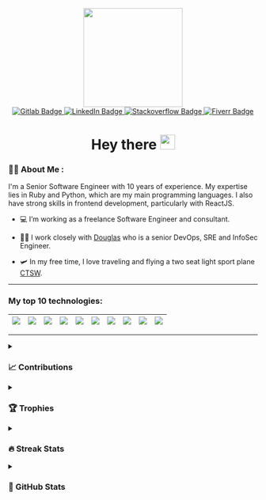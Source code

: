 <div id="header" align="center">
  <img src="https://cdna.artstation.com/p/assets/images/images/042/631/286/original/bryan-rodriguez-belchibia-1-rightspeed.gif?1635037562" height="200"/>
  <div id="badges">
    <a href="https://gitlab.com/hanmaslah" target="_blank">
      <img src="https://img.shields.io/badge/Gitlab-orange?style=for-the-badge&logo=gitlab&logoColor=white" alt="Gitlab Badge"/>
    </a>
    <a href="https://www.linkedin.com/in/hannah-masila-8612b597" target="_blank">
      <img src="https://img.shields.io/badge/LinkedIn-blue?style=for-the-badge&logo=linkedin&logoColor=white" alt="LinkedIn Badge"/>
    </a>
    <a href="https://stackoverflow.com/users/5256509/hanmaslah" target="_blank">
      <img src="https://img.shields.io/badge/Stackoverflow-red?style=for-the-badge&logo=stackoverflow&logoColor=white" alt="Stackoverflow Badge"/>
    </a>
    <a href="https://www.fiverr.com/hanmaslah" target="_blank">
      <img src="https://img.shields.io/badge/Fiverr-jungle?style=for-the-badge&logo=fiverr&logoColor=white" alt="Fiverr Badge"/>
    </a>
    
  </div>
  <h1>
    Hey there
    <img src="https://media.giphy.com/media/hvRJCLFzcasrR4ia7z/giphy.gif" width="30px"/>
  </h1>
</div>

<!-- <p align="left"> <img src="https://komarev.com/ghpvc/?username=hmasila&label=Profile%20views&color=0e75b6&style=flat" alt="hmasila" /> </p> -->

### :woman_technologist: About Me :

I'm a Senior Software Engineer with 10 years of experience. My expertise lies in Ruby and Python, which are my main programming languages. I also have strong skills in frontend development, particularly with ReactJS.

- :computer: I’m working as a freelance Software Engineer and consultant.

- :man_technologist: I work closely with [Douglas](https://github.com/forhire) who is a senior DevOps, SRE and InfoSec Engineer.

- :small_airplane: In my free time, I love traveling and flying a two seat light sport plane [CTSW](https://www.youtube.com/@crosscountrypilot).

<!-- - :mailbox: How to reach me: [![Linkedin Badge](https://img.shields.io/badge/-linkedin-blue?style=flat&logo=Linkedin&logoColor=white)](https://www.linkedin.com/in/hannah-masila-8612b597) 

---

<p align="left"> <a href="https://github.com/ryo-ma/github-profile-trophy"><img src="https://github-profile-trophy.vercel.app/?username=hmasila" alt="hmasila" /></a> </p> -->

---

### My top 10 technologies:

|![](https://img.shields.io/badge/-Ruby-red?logo=ruby&style=flat)|![](https://img.shields.io/badge/-Python-blue?logo=python&style=flat&logoColor=yellow)|![](https://img.shields.io/badge/-React-black?logo=react&style=flat)|![](https://img.shields.io/badge/-Postgres-9cf?logo=postgresql&style=flat)|![](https://img.shields.io/badge/-Docker-black?logo=docker&style=flat)|![](https://img.shields.io/badge/-Git-white?logo=git&style=flat)| ![](https://img.shields.io/badge/-DigitalOcean-9cf?logo=digitalocean&style=flat)|![](https://img.shields.io/badge/-Postman-beige?logo=postman&style=flat)|![](https://img.shields.io/badge/-AWS-black?logo=amazon&style=flat)|![](https://img.shields.io/badge/-Heroku-purple?logo=heroku&style=flat)|
|---|---|---|---|---|---|---|---|---|---|

---

<details>
  <summary><h3> 📈 Contributions </h3></summary>
  <a href="https://github.com/hmasila/hmasila">
    <img align="center" src="https://github-readme-activity-graph.vercel.app/graph?username=hmasila&bg_color=13010b&color=fafafa&line=ea8410&point=fafafa&area=true&hide_border=true"/>
  </a>
</details>
<details>
  <summary><h3> 🏆 Trophies </h3></summary>
  <p align="center">
    <a href="https://github.com/hmasila/hmasila">
      <img src="https://github-profile-trophy.vercel.app/?username=hmasila&theme=flat&title=Stars,Followers,Commit,MultiLanguage&margin-w=5&row=2&column=4" alt="Hannah's GitHub Stats"/>
    </a>
  </p>
</details>

<details>
  <summary><h3> 🔥 Streak Stats </h3></summary>
  <p align="center">
    <a href="https://github.com/hmasila/hmasila">
      <img align="center" src="https://streak-stats.demolab.com/?user=hmasila&hide_border=true" alt="Hannah's GitHub Stats" />
    </a>
  </p>
</details>

<details>
  <summary><h3> 🥇 GitHub Stats </h3></summary>
  <p align="center">
    <a href="https://github.com/hmasila/hmasila">
      <img align="center" src="https://github-readme-stats-eta-bay-50.vercel.app/api/top-langs/?username=hmasila&theme=vision-friendly-dark&hide=java,html,tex&langs_count=3" alt="Hannah's GitHub Stats"/>
    </a>
    <a href="https://github.com/hmasila/hmasila">
      <img align="center" src="https://github-readme-stats-eta-bay-50.vercel.app/api?username=hmasila&show_icons=true&line_height=27&count_private=true&theme=vision-friendly-dark" alt="Hannah's GitHub Stats" />
    </a>
  </p>
</details>
